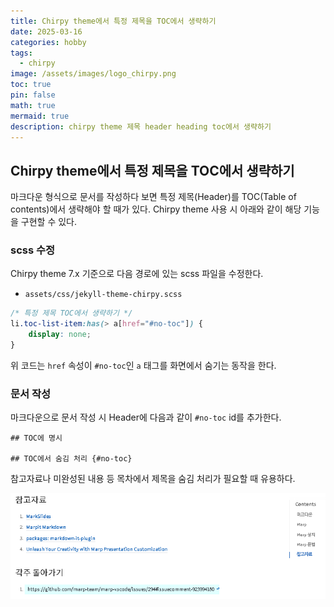 ```yaml
---
title: Chirpy theme에서 특정 제목을 TOC에서 생략하기 
date: 2025-03-16
categories: hobby
tags: 
  - chirpy
image: /assets/images/logo_chirpy.png
toc: true
pin: false
math: true
mermaid: true
description: chirpy theme 제목 header heading toc에서 생략하기
---
```


## Chirpy theme에서 특정 제목을 TOC에서 생략하기

마크다운 형식으로 문서를 작성하다 보면 특정 제목(Header)를 TOC(Table of contents)에서 생략해야 할 때가 있다. Chirpy theme 사용 시 아래와 같이 해당 기능을 구현할 수 있다.

### scss 수정

Chirpy theme 7.x 기준으로 다음 경로에 있는 scss 파일을 수정한다.

- `assets/css/jekyll-theme-chirpy.scss`

```css
/* 특정 제목 TOC에서 생략하기 */
li.toc-list-item:has(> a[href="#no-toc"]) {
    display: none;
}
```

위 코드는 `href` 속성이 `#no-toc`인 `a` 태그를 화면에서 숨기는 동작을 한다.

### 문서 작성

마크다운으로 문서 작성 시 Header에 다음과 같이 `#no-toc` id를 추가한다.

```
## TOC에 명시

## TOC에서 숨김 처리 {#no-toc}

```

참고자료나 미완성된 내용 등 목차에서 제목을 숨김 처리가 필요할 때 유용하다.

![각주 돌아가기 제목 숨김 처리](/assets/images/2025-03-16-no-toc.png)

